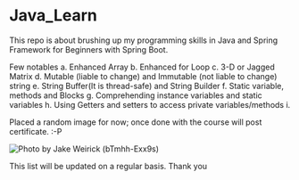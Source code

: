 # Java_Learn

This repo is about brushing up my programming skills in Java and Spring Framework for Beginners with Spring Boot.

Few notables
a. Enhanced Array
b. Enhanced for Loop
c. 3-D or Jagged Matrix
d. Mutable (liable to change) and Immutable (not liable to change) string
e. String Buffer(It is thread-safe) and String Builder
f. Static variable, methods and Blocks
g. Comprehending instance variables and static variables
h. Using Getters and setters to access private variables/methods
i.

Placed a random image for now; once done with the course will post certificate. :-P

![Photo by Jake Weirick (bTmhh-Exx9s)](https://github.com/Prashant-b97/Java_-Learn/assets/98794599/15aae16d-cd36-4995-ae1e-5e56f0cc1986)


This list will be updated on a regular basis. 
Thank you
